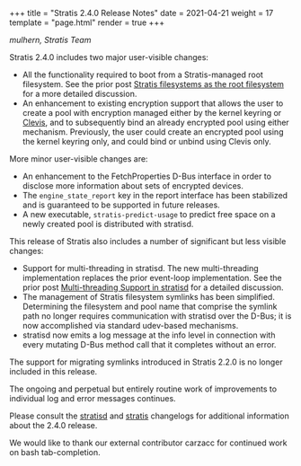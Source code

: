 +++
title = "Stratis 2.4.0 Release Notes"
date = 2021-04-21
weight = 17
template = "page.html"
render = true
+++

*mulhern, Stratis Team*

Stratis 2.4.0 includes two major user-visible changes:
* All the functionality required to boot from a Stratis-managed root
filesystem. See the prior post [Stratis filesystems as the root filesystem]
for a more detailed discussion.
* An enhancement to existing encryption support that allows the user to
create a pool with encryption managed either by the kernel keyring or
[Clevis], and to subsequently bind an already encrypted pool using either
mechanism. Previously, the user could create an encrypted pool using the
kernel keyring only, and could bind or unbind using Clevis only.

<!-- more -->

More minor user-visible changes are:
* An enhancement to the FetchProperties D-Bus interface in order to disclose
more information about sets of encrypted devices.
* The `engine_state_report` key in the report interface has been stabilized
and is guaranteed to be supported in future releases.
* A new executable, `stratis-predict-usage` to predict free space on a newly
created pool is distributed with stratisd.

This release of Stratis also includes a number of significant but less
visible changes:
* Support for multi-threading in stratisd. The new multi-threading
implementation replaces the prior event-loop implementation. See the prior
post [Multi-threading Support in stratisd] for a detailed discussion.
* The management of Stratis filesystem symlinks has been simplified.
Determining the filesystem and pool name that comprise the symlink path no
longer requires communication with stratisd over the D-Bus; it is
now accomplished via standard udev-based mechanisms.
* stratisd now emits a log message at the info level in connection with every
mutating D-Bus method call that it completes without an error.

The support for migrating symlinks introduced in Stratis 2.2.0 is no longer
included in this release.

The ongoing and perpetual but entirely routine work of improvements to
individual log and error messages continues.

Please consult the [stratisd] and [stratis] changelogs for additional
information about the 2.4.0 release.

We would like to thank our external contributor carzacc for continued work
on bash tab-completion.

[Clevis]: https://github.com/latchset/clevis
[Stratis filesystems as the root filesystem]: https://stratis-storage.github.io/stratis-rootfs/
[Multi-threading Support in stratisd]: https://stratis-storage.github.io/multi-threading/
[stratisd]: https://github.com/stratis-storage/stratisd/blob/develop-2.3.0/CHANGES.txt
[stratis]: https://github.com/stratis-storage/stratis-cli/blob/develop-2.3.0/CHANGES.txt
